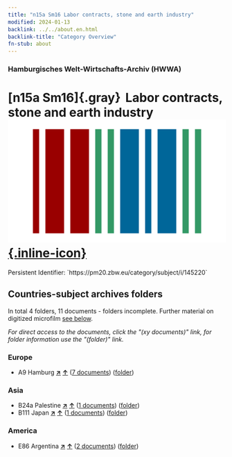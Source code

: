 ```yaml
---
title: "n15a Sm16 Labor contracts, stone and earth industry"
modified: 2024-01-13
backlink: ../../about.en.html
backlink-title: "Category Overview"
fn-stub: about
---
```


### Hamburgisches Welt-Wirtschafts-Archiv (HWWA)

# [n15a Sm16]{.gray}&#8201; Labor contracts, stone and earth industry &#160; [![Wikidata](/images/Wikidata-logo.svg "Wikidata"){.inline-icon}](http://www.wikidata.org/entity/Q104710812)

<div class="hint">Persistent Identifier: `https://pm20.zbw.eu/category/subject/i/145220`</div>







## Countries-subject archives folders







In total 4 folders, 11 documents - folders incomplete. Further material on digitized microfilm [see below](#filmsections).

_For direct access to the documents, click the "(xy documents)" link, for folder information use the "(folder)" link._



### Europe

- A9 Hamburg [**&nearr;**](../../../geo/i/140905/about.en.html "Hamburg (all folders)") [**&uarr;**](../../../geo/about.en.html#A9 "Country category system") (<a href="https://pm20.zbw.eu/iiifview/folder/sh/140905,145220" title="about: Hamburg : Labor contracts, stone and earth industry" target="_blank">7 documents</a>) ([folder](../../../../folder/sh/1409xx/140905/1452xx/145220/about.en.html))

### Asia

- B24a Palestine [**&nearr;**](../../../geo/i/141115/about.en.html "Palestine (all folders)") [**&uarr;**](../../../geo/about.en.html#B24a "Country category system") (<a href="https://pm20.zbw.eu/iiifview/folder/sh/141115,145220" title="about: Palestine : Labor contracts, stone and earth industry" target="_blank">1 documents</a>) ([folder](../../../../folder/sh/1411xx/141115/1452xx/145220/about.en.html))
- B111 Japan [**&nearr;**](../../../geo/i/141272/about.en.html "Japan (all folders)") [**&uarr;**](../../../geo/about.en.html#B111 "Country category system") (<a href="https://pm20.zbw.eu/iiifview/folder/sh/141272,145220" title="about: Japan : Labor contracts, stone and earth industry" target="_blank">1 documents</a>) ([folder](../../../../folder/sh/1412xx/141272/1452xx/145220/about.en.html))

### America

- E86 Argentina [**&nearr;**](../../../geo/i/141692/about.en.html "Argentina (all folders)") [**&uarr;**](../../../geo/about.en.html#E86 "Country category system") (<a href="https://pm20.zbw.eu/iiifview/folder/sh/141692,145220" title="about: Argentina : Labor contracts, stone and earth industry" target="_blank">2 documents</a>) ([folder](../../../../folder/sh/1416xx/141692/1452xx/145220/about.en.html))



<a id="filmsections" />













